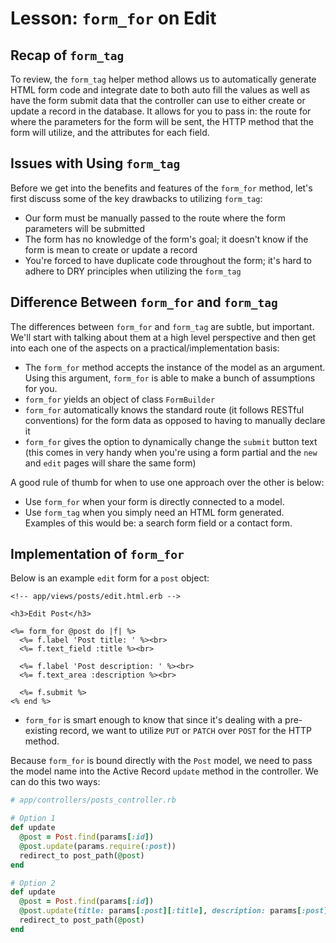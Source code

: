 # Lesson: `form_for` on Edit

## Recap of `form_tag`

To review, the `form_tag` helper method allows us to automatically generate HTML form code and integrate date to both auto fill the values as well as have the form submit data that the controller can use to either create or update a record in the database. It allows for you to pass in: the route for where the parameters for the form will be sent, the HTTP method that the form will utilize, and the attributes for each field.

## Issues with Using `form_tag`

Before we get into the benefits and features of the `form_for` method, let's first discuss some of the key drawbacks to utilizing `form_tag`:

- Our form must be manually passed to the route where the form parameters will be submitted
- The form has no knowledge of the form's goal; it doesn't know if the form is mean to create or update a record
- You're forced to have duplicate code throughout the form; it's hard to adhere to DRY principles when utilizing the `form_tag`

## Difference Between `form_for` and `form_tag`

The differences between `form_for` and `form_tag` are subtle, but important. We'll start with talking about them at a high level perspective and then get into each one of the aspects on a practical/implementation basis:

- The `form_for` method accepts the instance of the model as an argument. Using this argument, `form_for` is able to make a bunch of assumptions for you.
- `form_for` yields an object of class `FormBuilder`
- `form_for` automatically knows the standard route (it follows RESTful conventions) for the form data as opposed to having to manually declare it
- `form_for` gives the option to dynamically change the `submit` button text (this comes in very handy when you're using a form partial and the `new` and `edit` pages will share the same form)

A good rule of thumb for when to use one approach over the other is below:

- Use `form_for` when your form is directly connected to a model.
- Use `form_tag` when you simply need an HTML form generated. Examples of this would be: a search form field or a contact form.

## Implementation of `form_for`

Below is an example `edit` form for a `post` object:

```erb
<!-- app/views/posts/edit.html.erb -->

<h3>Edit Post</h3>

<%= form_for @post do |f| %>
  <%= f.label 'Post title: ' %><br>
  <%= f.text_field :title %><br>

  <%= f.label 'Post description: ' %><br>
  <%= f.text_area :description %><br>

  <%= f.submit %>
<% end %>
```

- `form_for` is smart enough to know that since it's dealing with a pre-existing record, we want to utilize `PUT` or `PATCH` over `POST` for the HTTP method.

Because `form_for` is bound directly with the `Post` model, we need to pass the model name into the Active Record `update` method in the controller. We can do this two ways:

```ruby
# app/controllers/posts_controller.rb

# Option 1
def update
  @post = Post.find(params[:id])
  @post.update(params.require(:post))
  redirect_to post_path(@post)
end

# Option 2
def update
  @post = Post.find(params[:id])
  @post.update(title: params[:post][:title], description: params[:post][:description])
  redirect_to post_path(@post)
end
```